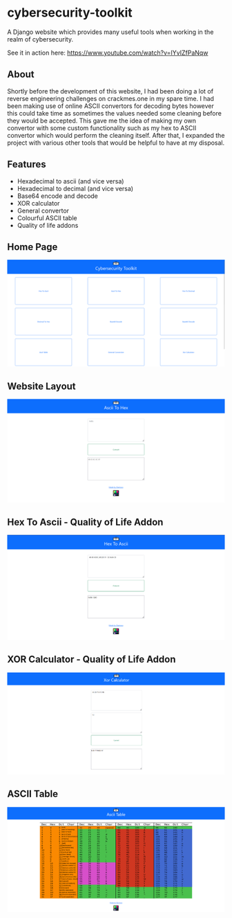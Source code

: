 # cybersecurity-toolkit
A Django website which provides many useful tools when working in the realm of cybersecurity.
 
See it in action here: https://www.youtube.com/watch?v=IYvIZfPaNqw
 
## About
Shortly before the development of this website, I had been doing a lot of reverse engineering challenges on crackmes.one in my spare time. I had been making use of online ASCII convertors for decoding bytes however this could take time as sometimes the values needed some cleaning before they would be accepted. This gave me the idea of making my own convertor with some custom functionality such as my hex to ASCII convertor which would perform the cleaning itself. After that, I expanded the project with various other tools that would be helpful to have at my disposal.
 
## Features
- Hexadecimal to ascii (and vice versa)
- Hexadecimal to decimal (and vice versa)
- Base64 encode and decode
- XOR calculator
- General convertor
- Colourful ASCII table
- Quality of life addons

## Home Page
![Home Page](/Imgs/1.png)

## Website Layout
![Website Layout](/Imgs/2.png)

## Hex To Ascii - Quality of Life Addon
![Hex To Ascii](/Imgs/3.png)

## XOR Calculator - Quality of Life Addon
![XOR Calculator](/Imgs/4.png)

## ASCII Table
![ASCII Table](/Imgs/5.png)
